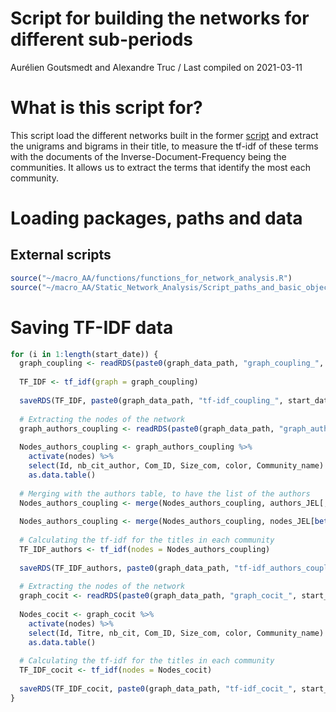 Script for building the networks for different sub-periods
================
Aurélien Goutsmedt and Alexandre Truc
/ Last compiled on 2021-03-11

# What is this script for?

This script load the different networks built in the former
[script](/2_Script_Static_Network_Analysis.md) and extract the unigrams
and bigrams in their title, to measure the tf-idf of these terms with
the documents of the Inverse-Document-Frequency being the communities.
It allows us to extract the terms that identify the most each community.

# Loading packages, paths and data

## External scripts

``` r
source("~/macro_AA/functions/functions_for_network_analysis.R")
source("~/macro_AA/Static_Network_Analysis/Script_paths_and_basic_objects.R")
```

# Saving TF-IDF data

``` r
for (i in 1:length(start_date)) {
  graph_coupling <- readRDS(paste0(graph_data_path, "graph_coupling_", start_date[i], "-", end_date[i], ".rds"))
  
  TF_IDF <- tf_idf(graph = graph_coupling)
  
  saveRDS(TF_IDF, paste0(graph_data_path, "tf-idf_coupling_", start_date[i], "-", end_date[i], ".rds"))
  
  # Extracting the nodes of the network
  graph_authors_coupling <- readRDS(paste0(graph_data_path, "graph_authors_coupling_", start_date[i], "-", end_date[i], ".rds"))
  
  Nodes_authors_coupling <- graph_authors_coupling %>%
    activate(nodes) %>%
    select(Id, nb_cit_author, Com_ID, Size_com, color, Community_name) %>%
    as.data.table()
  
  # Merging with the authors table, to have the list of the authors
  Nodes_authors_coupling <- merge(Nodes_authors_coupling, authors_JEL[, c("ID_Art", "Nom", "Titre")], by.x = "Id", by.y = "Nom")
  
  Nodes_authors_coupling <- merge(Nodes_authors_coupling, nodes_JEL[between(Annee_Bibliographique, start_date[i], end_date[i]), c("ID_Art", "Annee_Bibliographique")], by = "ID_Art")
  
  # Calculating the tf-idf for the titles in each community
  TF_IDF_authors <- tf_idf(nodes = Nodes_authors_coupling)
  
  saveRDS(TF_IDF_authors, paste0(graph_data_path, "tf-idf_authors_coupling_", start_date[i], "-", end_date[i], ".rds"))
  
  # Extracting the nodes of the network
  graph_cocit <- readRDS(paste0(graph_data_path, "graph_cocit_", start_date[i], "-", end_date[i], ".rds"))
  
  Nodes_cocit <- graph_cocit %>%
    activate(nodes) %>%
    select(Id, Titre, nb_cit, Com_ID, Size_com, color, Community_name) %>%
    as.data.table()
  
  # Calculating the tf-idf for the titles in each community
  TF_IDF_cocit <- tf_idf(nodes = Nodes_cocit)
  
  saveRDS(TF_IDF_cocit, paste0(graph_data_path, "tf-idf_cocit_", start_date[i], "-", end_date[i], ".rds"))
}
```
